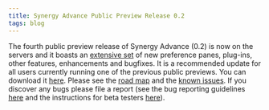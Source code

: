 ```yaml
---
title: Synergy Advance Public Preview Release 0.2
tags: blog
---
```


The fourth public preview release of Synergy Advance (0.2) is now on the servers and it boasts an [extensive set](http://wincent.com/a/products/synergy-advance/history/#0.2) of new preference panes, plug-ins, other features, enhancements and bugfixes. It is a recommended update for all users currently running one of the previous public previews. You can download it [here](http://wincent.com/a/products/synergy-advance/download/). Please see the [road map](http://wincent.com/a/products/synergy-advance/road-map/) and the [known issues](http://wincent.com/a/products/synergy-advance/known-issues/). If you discover any bugs please file a report (see the bug reporting guidelines [here](http://wincent.com/a/knowledge-base/archives/2004/11/how_to_file_a_g.php) and the instructions for beta testers [here](http://wincent.com/a/knowledge-base/archives/2005/04/information_for.php)).
